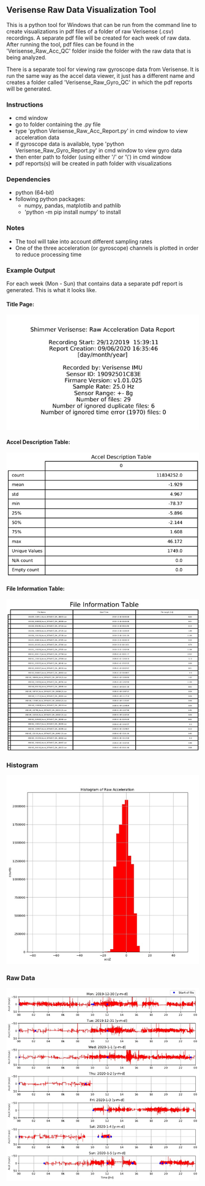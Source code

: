 ## Verisense Raw Data Visualization Tool

This is a python tool for Windows that can be run from the command line to create visualizations in pdf files of a folder of raw Verisense (.csv) recordings. A separate pdf file will be created for each week of raw data. After running the tool, pdf files can be found in the 'Verisense_Raw_Acc_QC' folder inside the folder with the raw data that is being analyzed.

There is a separate tool for viewing raw gyroscope data from Verisense. It is run the same way as the accel data viewer, it just has a different name and creates a folder called 'Verisense_Raw_Gyro_QC' in which the pdf reports will be generated.

### Instructions

- cmd window
- go to folder containing the .py file
- type 'python Verisense_Raw_Acc_Report.py' in cmd window to view acceleration data
- if gyroscope data is available, type 'python Verisense_Raw_Gyro_Report.py' in cmd window to view gyro data
- then enter path to folder (using either '/' or '\\') in cmd window
- pdf reports(s) will be created in path folder with visualizations


### Dependencies
- python (64-bit)
- following python packages:
	- numpy, pandas, matplotlib and pathlib
  - 'python -m pip install numpy' to install

### Notes
- The tool will take into account different sampling rates
- One of the three acceleration (or gyroscope) channels is plotted in order to reduce processing time

### Example Output
For each week (Mon - Sun) that contains data a separate pdf report is generated. This is what it looks like.
#### Title Page:
![alt text](figs/title_page.jpg)
#### Accel Description Table:
![alt text](figs/accel_description_table.jpg)
#### File Information Table:
![alt text](figs/file_info_table.jpg)
### Histogram
![alt text](figs/histogram.jpg)
### Raw Data
![alt text](figs/raw_data.jpg)
